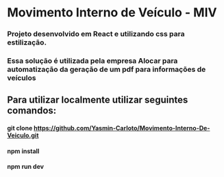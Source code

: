 # Movimento Interno de Veículo - MIV

### Projeto desenvolvido em React e utilizando css para estilização.
### Essa solução é utilizada pela empresa Alocar para automatização da geração de um pdf para informações de veículos

## Para utilizar localmente utilizar seguintes comandos:
#### git clone https://github.com/Yasmin-Carloto/Movimento-Interno-De-Veiculo.git
#### npm install
#### npm run dev
